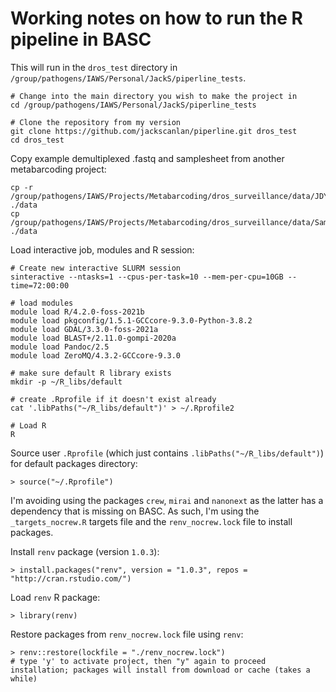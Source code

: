 # Working notes on how to run the R pipeline in BASC

This will run in the `dros_test` directory in `/group/pathogens/IAWS/Personal/JackS/piperline_tests`. 

    # Change into the main directory you wish to make the project in
    cd /group/pathogens/IAWS/Personal/JackS/piperline_tests

    # Clone the repository from my version
    git clone https://github.com/jackscanlan/piperline.git dros_test
    cd dros_test

Copy example demultiplexed .fastq and samplesheet from another metabarcoding project:

    cp -r /group/pathogens/IAWS/Projects/Metabarcoding/dros_surveillance/data/JDYG3 ./data
    cp /group/pathogens/IAWS/Projects/Metabarcoding/dros_surveillance/data/SampleSheet_JDYG3.csv ./data

Load interactive job, modules and R session:

    # Create new interactive SLURM session
    sinteractive --ntasks=1 --cpus-per-task=10 --mem-per-cpu=10GB --time=72:00:00

    # load modules
    module load R/4.2.0-foss-2021b
    module load pkgconfig/1.5.1-GCCcore-9.3.0-Python-3.8.2
    module load GDAL/3.3.0-foss-2021a
    module load BLAST+/2.11.0-gompi-2020a
    module load Pandoc/2.5
    module load ZeroMQ/4.3.2-GCCcore-9.3.0

    # make sure default R library exists
    mkdir -p ~/R_libs/default

    # create .Rprofile if it doesn't exist already
    cat '.libPaths("~/R_libs/default")' > ~/.Rprofile2

    # Load R
    R

Source user `.Rprofile` (which just contains `.libPaths("~/R_libs/default")`) for default packages directory:

    > source("~/.Rprofile")

I'm avoiding using the packages `crew`, `mirai` and `nanonext` as the latter has a dependency that is missing on BASC. As such, I'm using the `_targets_nocrew.R` targets file and the `renv_nocrew.lock` file to install packages.

Install `renv` package (version `1.0.3`):

    > install.packages("renv", version = "1.0.3", repos = "http://cran.rstudio.com/")

Load `renv` R package:

    > library(renv)

Restore packages from `renv_nocrew.lock` file using `renv`:

    > renv::restore(lockfile = "./renv_nocrew.lock")
    # type 'y' to activate project, then "y" again to proceed installation; packages will install from download or cache (takes a while)

